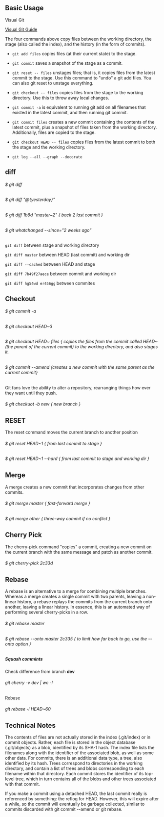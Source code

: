 

## Basic Usage

Visual Git

[Visual Git Guide](http://marklodato.github.io/visual-git-guide/index-en.html)

The four commands above copy files between the working directory, the stage (also called the index), and the history (in the form of commits).

 *   ```git add files``` copies files (at their current state) to the stage.
 *   ```git commit``` saves a snapshot of the stage as a commit.
 *   ```git reset -- files``` unstages files; that is, it copies files from the latest commit to the stage. Use this command to "undo" a git add files. You can also git reset to unstage everything.
 *   ```git checkout -- files``` copies files from the stage to the working directory. Use this to throw away local changes.

 *   ```git commit -a``` is equivalent to running git add on all filenames that existed in the latest commit, and then running git commit.
 *   ```git commit files``` creates a new commit containing the contents of the latest commit, plus a snapshot of files taken from the working directory. Additionally, files are copied to the stage.
 *   ```git checkout HEAD -- files``` copies files from the latest commit to both the stage and the working directory.
 *   ```git log --all --graph --decorate```
## diff

###### $ git diff

###### $ git diff "@{yesterday}"

###### $ git diff 1b6d "master~2" { back 2 last commit }

###### $ git whatchanged --since="2 weeks ago"

```git diff``` between stage and working directory

```git diff master``` between HEAD (last commit) and working dir

```git diff --cached``` between HEAD and stage

```git diff 7b49f27aece``` between commit and working dir

```git diff hg54wd er456gg``` between commites

 

## Checkout

###### $ git commit -a

###### $ git checkout HEAD~3

###### $ git checkout HEAD~ files {  copies the files from the commit called HEAD~ (the parent of the current commit) to the working directory, and also stages it.

###### $ git commit --amend {creates a new commit with the same parent as the current commit} 

Git fans love the ability to alter a repository, rearranging things how ever they want until they push.

###### $ git checkuot -b new { new branch }

## RESET

The reset command moves the current branch to another position

###### $ git reset HEAD~1 { from last commit to stage }

###### $ git reset HEAD~1 --hard { from last commit to stage and working dir }

## Merge

A merge creates a new commit that incorporates changes from other commits. 

###### $ git merge master { fast-forward merge }

###### $ git merge other { three-way commit if no conflict }

## Cherry Pick

The cherry-pick command "copies" a commit, creating a new commit on the current branch with the same message and patch as another commit.

###### $ git cherry-pick 2c33d

## Rebase

A rebase is an alternative to a merge for combining multiple branches. Whereas a merge creates a single commit with two parents, leaving a non-linear history, a rebase replays the commits from the current branch onto another, leaving a linear history. In essence, this is an automated way of performing several cherry-picks in a row.

###### $ git rebase master

###### $ git rebase --onto master 2c335 { to limit how far back to go, use the --onto option } 

##### Squash commints
Check difference from branch __dev__
###### git cherry -v dev | wc -l
Rebase
###### git rebase -i HEAD~60

## Technical Notes

The contents of files are not actually stored in the index (.git/index) or in commit objects. Rather, each file is stored in the object database (.git/objects) as a blob, identified by its SHA-1 hash. The index file lists the filenames along with the identifier of the associated blob, as well as some other data. For commits, there is an additional data type, a tree, also identified by its hash. Trees correspond to directories in the working directory, and contain a list of trees and blobs corresponding to each filename within that directory. Each commit stores the identifier of its top-level tree, which in turn contains all of the blobs and other trees associated with that commit.

If you make a commit using a detached HEAD, the last commit really is referenced by something: the reflog for HEAD. However, this will expire after a while, so the commit will eventually be garbage collected, similar to commits discarded with git commit --amend or git rebase.



